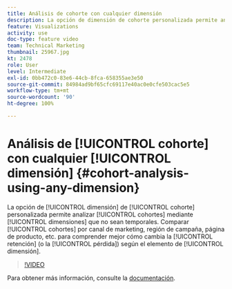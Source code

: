 ```yaml
---
title: Análisis de cohorte con cualquier dimensión
description: La opción de dimensión de cohorte personalizada permite analizar cohortes mediante dimensiones que no sean temporales. Compare cohortes por canal de marketing, región de campaña, página de producto, etc. para comprender mejor cómo cambia la retención (o la pérdida) según el elemento de dimensión.
feature: Visualizations
activity: use
doc-type: feature video
team: Technical Marketing
thumbnail: 25967.jpg
kt: 2478
role: User
level: Intermediate
exl-id: 0bb472c0-83e6-44cb-8fca-658355ae3e50
source-git-commit: 84984ad9bf65cfc69117e40ac0e0cfe503cac5e5
workflow-type: tm+mt
source-wordcount: '90'
ht-degree: 100%

---
```


# Análisis de [!UICONTROL cohorte] con cualquier [!UICONTROL dimensión] {#cohort-analysis-using-any-dimension}

La opción de [!UICONTROL dimensión] de [!UICONTROL cohorte] personalizada permite analizar [!UICONTROL cohortes] mediante [!UICONTROL dimensiones] que no sean temporales. Comparar [!UICONTROL cohortes] por canal de marketing, región de campaña, página de producto, etc. para comprender mejor cómo cambia la [!UICONTROL retención] (o la [!UICONTROL pérdida]) según el elemento de [!UICONTROL dimensión].

>[!VIDEO](https://video.tv.adobe.com/v/3430181/?quality=12&learn=on&captions=spa)

Para obtener más información, consulte la [documentación](https://experienceleague.adobe.com/docs/analytics/analyze/analysis-workspace/visualizations/cohort-table/cohort-analysis.html?lang=es).
